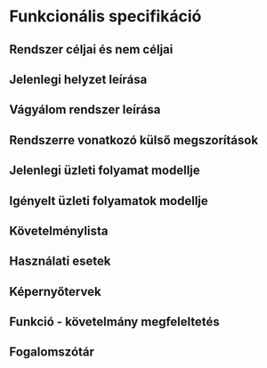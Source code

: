# Funkcionális specifikáció

## Rendszer céljai és nem céljai

## Jelenlegi helyzet leírása

## Vágyálom rendszer leírása

## Rendszerre vonatkozó külső megszorítások

## Jelenlegi üzleti folyamat modellje

## Igényelt üzleti folyamatok modellje

## Követelménylista

## Használati esetek

## Képernyőtervek

## Funkció - követelmány megfeleltetés

## Fogalomszótár